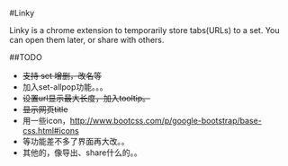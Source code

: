 #Linky

Linky is a chrome extension to temporarily store tabs(URLs) to a set.
You can open them later, or share with others.


##TODO

- <del>支持 set 增删，改名等</del>
- 加入set-allpop功能。。。
- <del>设置url显示最大长度，加入tooltip。</del>
- <del>显示网页title</del>
- 用一些icon，http://www.bootcss.com/p/google-bootstrap/base-css.html#icons
- 等功能差不多了界面再大改。。
- 其他的，像导出、share什么的。。


